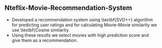 ## Nteflix-Movie-Recommendation-System

* Developed a recommendation system using \textbf{SVD++} algorithm for predicting user ratings and for calculating
Movie-Movie similarity we use \textbf{Cosine similarity.
* Using these results we select movies with high prediction score and give them as a recommendation.
